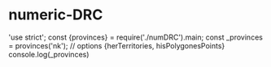 # numeric-DRC
'use strict';
const {provinces} = require('./numDRC').main;
const _provinces = provinces('nk'); // options {herTerritories, hisPolygonesPoints}
console.log(_provinces)
